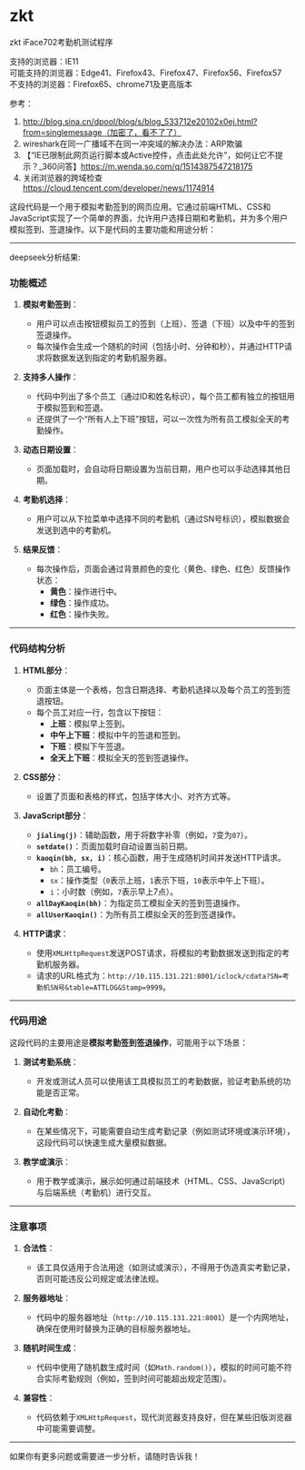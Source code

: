 # zkt
zkt iFace702考勤机测试程序

支持的浏览器：IE11     
可能支持的浏览器：Edge41、Firefox43、Firefox47、Firefox56、Firefox57     
不支持的浏览器：Firefox65、chrome71及更高版本

参考：
1. http://blog.sina.cn/dpool/blog/s/blog_533712e20102x0ej.html?from=singlemessage（加密了，看不了了）
2. wireshark在同一广播域不在同一冲突域的解决办法：ARP欺骗
3. 【“IE已限制此网页运行脚本或Active控件，点击此处允许”，如何让它不提示？_360问答】https://m.wenda.so.com/q/1514387547218175
4. 关闭浏览器的跨域检查
https://cloud.tencent.com/developer/news/1174914

这段代码是一个用于模拟考勤签到的网页应用。它通过前端HTML、CSS和JavaScript实现了一个简单的界面，允许用户选择日期和考勤机，并为多个用户模拟签到、签退操作。以下是代码的主要功能和用途分析：

---
deepseek分析结果:
### **功能概述**
1. **模拟考勤签到**：
   - 用户可以点击按钮模拟员工的签到（上班）、签退（下班）以及中午的签到签退操作。
   - 每次操作会生成一个随机的时间（包括小时、分钟和秒），并通过HTTP请求将数据发送到指定的考勤机服务器。

2. **支持多人操作**：
   - 代码中列出了多个员工（通过ID和姓名标识），每个员工都有独立的按钮用于模拟签到和签退。
   - 还提供了一个“所有人上下班”按钮，可以一次性为所有员工模拟全天的考勤操作。

3. **动态日期设置**：
   - 页面加载时，会自动将日期设置为当前日期，用户也可以手动选择其他日期。

4. **考勤机选择**：
   - 用户可以从下拉菜单中选择不同的考勤机（通过SN号标识），模拟数据会发送到选中的考勤机。

5. **结果反馈**：
   - 每次操作后，页面会通过背景颜色的变化（黄色、绿色、红色）反馈操作状态：
     - **黄色**：操作进行中。
     - **绿色**：操作成功。
     - **红色**：操作失败。

---

### **代码结构分析**
1. **HTML部分**：
   - 页面主体是一个表格，包含日期选择、考勤机选择以及每个员工的签到签退按钮。
   - 每个员工对应一行，包含以下按钮：
     - **上班**：模拟早上签到。
     - **中午上下班**：模拟中午的签退和签到。
     - **下班**：模拟下午签退。
     - **全天上下班**：模拟全天的签到签退操作。

2. **CSS部分**：
   - 设置了页面和表格的样式，包括字体大小、对齐方式等。

3. **JavaScript部分**：
   - **`jialing(j)`**：辅助函数，用于将数字补零（例如，`7`变为`07`）。
   - **`setdate()`**：页面加载时自动设置当前日期。
   - **`kaoqin(bh, sx, i)`**：核心函数，用于生成随机时间并发送HTTP请求。
     - `bh`：员工编号。
     - `sx`：操作类型（`0`表示上班，`1`表示下班，`10`表示中午上下班）。
     - `i`：小时数（例如，`7`表示早上7点）。
   - **`allDayKaoqin(bh)`**：为指定员工模拟全天的签到签退操作。
   - **`allUserKaoqin()`**：为所有员工模拟全天的签到签退操作。

4. **HTTP请求**：
   - 使用`XMLHttpRequest`发送POST请求，将模拟的考勤数据发送到指定的考勤机服务器。
   - 请求的URL格式为：`http://10.115.131.221:8001/iclock/cdata?SN=考勤机SN号&table=ATTLOG&Stamp=9999`。

---

### **代码用途**
这段代码的主要用途是**模拟考勤签到签退操作**，可能用于以下场景：
1. **测试考勤系统**：
   - 开发或测试人员可以使用该工具模拟员工的考勤数据，验证考勤系统的功能是否正常。
   
2. **自动化考勤**：
   - 在某些情况下，可能需要自动生成考勤记录（例如测试环境或演示环境），这段代码可以快速生成大量模拟数据。

3. **教学或演示**：
   - 用于教学或演示，展示如何通过前端技术（HTML、CSS、JavaScript）与后端系统（考勤机）进行交互。

---

### **注意事项**
1. **合法性**：
   - 该工具仅适用于合法用途（如测试或演示），不得用于伪造真实考勤记录，否则可能违反公司规定或法律法规。

2. **服务器地址**：
   - 代码中的服务器地址（`http://10.115.131.221:8001`）是一个内网地址，确保在使用时替换为正确的目标服务器地址。

3. **随机时间生成**：
   - 代码中使用了随机数生成时间（如`Math.random()`），模拟的时间可能不符合实际考勤规则（例如，签到时间可能超出规定范围）。

4. **兼容性**：
   - 代码依赖于`XMLHttpRequest`，现代浏览器支持良好，但在某些旧版浏览器中可能需要调整。

---

如果你有更多问题或需要进一步分析，请随时告诉我！